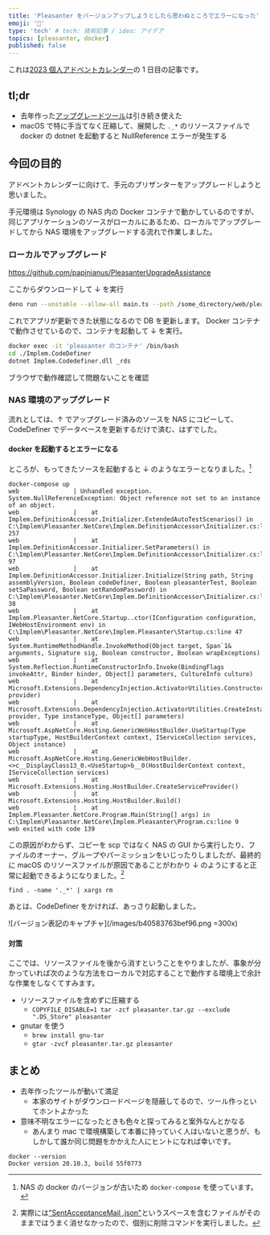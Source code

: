 ```yaml
---
title: 'Pleasanter をバージョンアップしようとしたら思わぬところでエラーになった'
emoji: '💬'
type: 'tech' # tech: 技術記事 / idea: アイデア
topics: [pleasanter, docker]
published: false
---
```


これは[2023 個人アドベントカレンダー](https://qiita.com/advent-calendar/2023/doityourself)の 1 日目の記事です。

## tl;dr

- 去年作った[アップグレードツール](https://zenn.dev/ulpianus/articles/9f29694186e70a)は引き続き使えた
- macOS で特に手当てなく圧縮して、展開した `._*` のリソースファイルで docker の dotnet を起動すると NullReference エラーが発生する

## 今回の目的

アドベントカレンダーに向けて、手元のプリザンターをアップグレードしようと思いました。

手元環境は Synology の NAS 内の Docker コンテナで動かしているのですが、同じアプリケーションのソースがローカルにあるため、ローカルでアップグレードしてから NAS 環境をアップグレードする流れで作業しました。

### ローカルでアップグレード

https://github.com/papinianus/PleasanterUpgradeAssistance

ここからダウンロードして ↓ を実行

```zsh
deno run --unstable --allow-all main.ts --path /some_directory/web/pleasanter --target 1.3.49.0
```

これでアプリが更新できた状態になるので DB を更新します。
Docker コンテナで動作させているので、コンテナを起動して ↓ を実行。

```zsh
docker exec -it 'pleasanter のコンテナ' /bin/bash
cd ./Implem.CodeDefiner
dotnet Implem.Codedefiner.dll _rds
```

ブラウザで動作確認して問題ないことを確認

### NAS 環境のアップグレード

流れとしては、↑ でアップグレード済みのソースを NAS にコピーして、CodeDefiner でデータベースを更新するだけで済む、はずでした。

#### docker を起動するとエラーになる

ところが、もってきたソースを起動すると ↓ のようなエラーとなりました。[^1]

```ash
docker-compose up
web               | Unhandled exception. System.NullReferenceException: Object reference not set to an instance of an object.
web               |    at Implem.DefinitionAccessor.Initializer.ExtendedAutoTestScenarios() in C:\Implem\Pleasanter.NetCore\Implem.DefinitionAccessor\Initializer.cs:line 257
web               |    at Implem.DefinitionAccessor.Initializer.SetParameters() in C:\Implem\Pleasanter.NetCore\Implem.DefinitionAccessor\Initializer.cs:line 97
web               |    at Implem.DefinitionAccessor.Initializer.Initialize(String path, String assemblyVersion, Boolean codeDefiner, Boolean pleasanterTest, Boolean setSaPassword, Boolean setRandomPassword) in C:\Implem\Pleasanter.NetCore\Implem.DefinitionAccessor\Initializer.cs:line 38
web               |    at Implem.Pleasanter.NetCore.Startup..ctor(IConfiguration configuration, IWebHostEnvironment env) in C:\Implem\Pleasanter.NetCore\Implem.Pleasanter\Startup.cs:line 47
web               |    at System.RuntimeMethodHandle.InvokeMethod(Object target, Span`1& arguments, Signature sig, Boolean constructor, Boolean wrapExceptions)
web               |    at System.Reflection.RuntimeConstructorInfo.Invoke(BindingFlags invokeAttr, Binder binder, Object[] parameters, CultureInfo culture)
web               |    at Microsoft.Extensions.DependencyInjection.ActivatorUtilities.ConstructorMatcher.CreateInstance(IServiceProvider provider)
web               |    at Microsoft.Extensions.DependencyInjection.ActivatorUtilities.CreateInstance(IServiceProvider provider, Type instanceType, Object[] parameters)
web               |    at Microsoft.AspNetCore.Hosting.GenericWebHostBuilder.UseStartup(Type startupType, HostBuilderContext context, IServiceCollection services, Object instance)
web               |    at Microsoft.AspNetCore.Hosting.GenericWebHostBuilder.<>c__DisplayClass13_0.<UseStartup>b__0(HostBuilderContext context, IServiceCollection services)
web               |    at Microsoft.Extensions.Hosting.HostBuilder.CreateServiceProvider()
web               |    at Microsoft.Extensions.Hosting.HostBuilder.Build()
web               |    at Implem.Pleasanter.NetCore.Program.Main(String[] args) in C:\Implem\Pleasanter.NetCore\Implem.Pleasanter\Program.cs:line 9
web exited with code 139
```

この原因がわからず、コピーを scp ではなく NAS の GUI から実行したり、ファイルのオーナー、グループやパーミッションをいじったりしましたが、最終的に macOS のリソースファイルが原因であることがわかり ↓ のようにすると正常に起動できるようになりました。[^2]

```ash
find . -name '._*' | xargs rm
```

あとは、CodeDefiner をかければ、あっさり起動しました。

![バージョン表記のキャプチャ](/images/b40583763bef96.png =300x)

#### 対策

ここでは、リソースファイルを後から消すということをやりましたが、事象が分かっていれば次のような方法をローカルで対応することで動作する環境上で余計な作業をしなくてすみます。

- リソースファイルを含めずに圧縮する
  - `COPYFILE_DISABLE=1 tar -zcf pleasanter.tar.gz --exclude ".DS_Store" pleasanter`
- gnutar を使う
  - `brew install gnu-tar`
  - `gtar -zvcf pleasanter.tar.gz pleasanter`

## まとめ

- 去年作ったツールが動いて満足
  - 本家のサイトがダウンロードページを隠蔽してるので、ツール作っといてホントよかった
- 意味不明なエラーになったときも色々と探ってみると案外なんとかなる
  - あんまり mac で環境構築して本番に持っていく人はいないと思うが、もしかして誰か同じ問題をかかえた人にヒントになれば幸いです。

[^1]: NAS の docker のバージョンが古いため `docker-compose` を使っています。

```ash
docker --version
Docker version 20.10.3, build 55f0773
```

[^2]: 実際には["SentAcceptanceMail .json"](https://github.com/Implem/Implem.Pleasanter/blob/main/Implem.Pleasanter/App_Data/Displays/SentAcceptanceMail%20.json)というスペースを含むファイルがそのままではうまく消せなかったので、個別に削除コマンドを実行しました。
